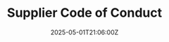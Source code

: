 ---
title: Supplier Code of Conduct
linkTitle: Supplier Code of Conduct
date: '2025-05-01T21:06:00Z'
weight: 1
description: Suppliers must adhere to ethical, legal, and sustainable practices, ensuring
  compliance with labor laws, environmental regulations, and business ethics, while
  maintaining safe working conditions and quality standards. Non-compliance may lead
  to corrective actions or termination of contracts.
draft: false
ref: supplier-code-of-conduct
---